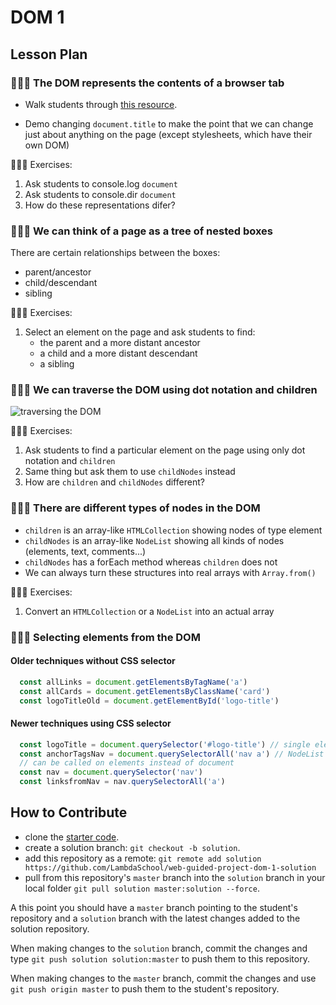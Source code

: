 # DOM 1

## Lesson Plan

### 🚀🚀🚀 The DOM represents the contents of a browser tab

- Walk students through [this resource](https://developer.mozilla.org/en-US/docs/Web/API/Document_Object_Model/Introduction).

- Demo changing `document.title` to make the point that we can change just about anything on the page (except stylesheets, which have their own DOM)

🤔🤔🤔 Exercises:

1. Ask students to console.log `document`
2. Ask students to console.dir `document`
3. How do these representations difer?

### 🚀🚀🚀 We can think of a page as a tree of nested boxes

There are certain relationships between the boxes:

- parent/ancestor
- child/descendant
- sibling

🤔🤔🤔 Exercises:

1. Select an element on the page and ask students to find:
   - the parent and a more distant ancestor
   - a child and a more distant descendant
   - a sibling

### 🚀🚀🚀 We can traverse the DOM using dot notation and children

![traversing the DOM](https://tk-assets.lambdaschool.com/e8d103b8-e83d-430a-ad0f-e40ade208665_traversing-dom.png)

🤔🤔🤔 Exercises:

1. Ask students to find a particular element on the page using only dot notation and `children`
1. Same thing but ask them to use `childNodes` instead
1. How are `children` and `childNodes` different?

### 🚀🚀🚀 There are different types of nodes in the DOM

- `children` is an array-like `HTMLCollection` showing nodes of type element
- `childNodes` is an array-like `NodeList` showing all kinds of nodes (elements, text, comments...)
- `childNodes` has a forEach method whereas `children` does not
- We can always turn these structures into real arrays with `Array.from()`

🤔🤔🤔 Exercises:

1. Convert an `HTMLCollection` or a `NodeList` into an actual array

### 🚀🚀🚀 Selecting elements from the DOM

#### Older techniques without CSS selector

```javascript
  const allLinks = document.getElementsByTagName('a')
  const allCards = document.getElementsByClassName('card')
  const logoTitleOld = document.getElementById('logo-title')
```

#### Newer techniques using CSS selector

```javascript
  const logoTitle = document.querySelector('#logo-title') // single element
  const anchorTagsNav = document.querySelectorAll('nav a') // NodeList
  // can be called on elements instead of document
  const nav = document.querySelector('nav')
  const linksfromNav = nav.querySelectorAll('a')
```

## How to Contribute

- clone the [starter code](https://github.com/LambdaSchool/web-guided-project-dom-1).
- create a solution branch: `git checkout -b solution`.
- add this repository as a remote: `git remote add solution https://github.com/LambdaSchool/web-guided-project-dom-1-solution`
- pull from this repository's `master` branch into the `solution` branch in your local folder `git pull solution master:solution --force`.

A this point you should have a `master` branch pointing to the student's repository and a `solution` branch with the latest changes added to the solution repository.

When making changes to the `solution` branch, commit the changes and type `git push solution solution:master` to push them to this repository.

When making changes to the `master` branch, commit the changes and use `git push origin master` to push them to the student's repository.
